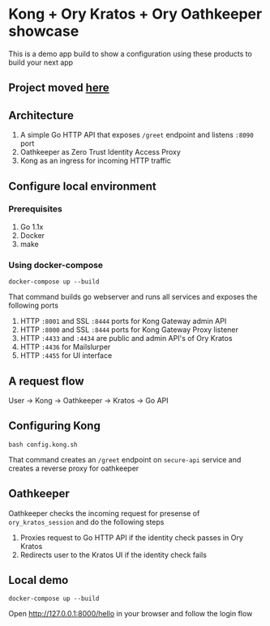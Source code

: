 # Kong + Ory Kratos + Ory Oathkeeper showcase

This is a demo app build to show a configuration using these products to build your next app

## Project moved [here](https://github.com/ory/examples/tree/master/kratos-oathkeeper-kong)

## Architecture

1. A simple Go HTTP API that exposes `/greet` endpoint and listens `:8090` port
2. Oathkeeper as Zero Trust Identity Access Proxy
3. Kong as an ingress for incoming HTTP traffic

## Configure local environment
### Prerequisites

1. Go 1.1x
2. Docker
3. make

### Using docker-compose
```
docker-compose up --build
```

That command builds go webserver and runs all services and exposes the following ports

1. HTTP `:8001` and SSL `:8444` ports for Kong Gateway admin API
2. HTTP `:8000` and SSL `:8444` ports for Kong Gateway Proxy listener
3. HTTP `:4433` and `:4434` are public and admin API's of Ory Kratos
4. HTTP `:4436` for Mailslurper
5. HTTP `:4455` for UI interface

## A request flow

User -> Kong -> Oathkeeper -> Kratos -> Go API

## Configuring Kong

```
bash config.kong.sh

```
That command creates an `/greet` endpoint on `secure-api` service and creates a reverse proxy for oathkeeper

## Oathkeeper

Oathkeeper checks the incoming request for presense of `ory_kratos_session` and do the following steps

1. Proxies request to Go HTTP API if the identity check passes in Ory Kratos
2. Redirects user to the Kratos UI if the identity check fails

## Local demo

```
docker-compose up --build
```
Open http://127.0.0.1:8000/hello in your browser and follow the login flow

